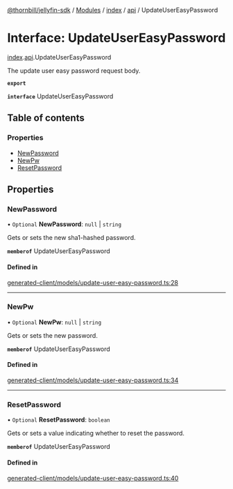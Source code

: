 [@thornbill/jellyfin-sdk](../README.md) / [Modules](../modules.md) / [index](../modules/index.md) / [api](../modules/index.api.md) / UpdateUserEasyPassword

# Interface: UpdateUserEasyPassword

[index](../modules/index.md).[api](../modules/index.api.md).UpdateUserEasyPassword

The update user easy password request body.

**`export`**

**`interface`** UpdateUserEasyPassword

## Table of contents

### Properties

- [NewPassword](index.api.UpdateUserEasyPassword.md#newpassword)
- [NewPw](index.api.UpdateUserEasyPassword.md#newpw)
- [ResetPassword](index.api.UpdateUserEasyPassword.md#resetpassword)

## Properties

### NewPassword

• `Optional` **NewPassword**: ``null`` \| `string`

Gets or sets the new sha1-hashed password.

**`memberof`** UpdateUserEasyPassword

#### Defined in

[generated-client/models/update-user-easy-password.ts:28](https://github.com/thornbill/jellyfin-sdk-typescript/blob/eb13db7/src/generated-client/models/update-user-easy-password.ts#L28)

___

### NewPw

• `Optional` **NewPw**: ``null`` \| `string`

Gets or sets the new password.

**`memberof`** UpdateUserEasyPassword

#### Defined in

[generated-client/models/update-user-easy-password.ts:34](https://github.com/thornbill/jellyfin-sdk-typescript/blob/eb13db7/src/generated-client/models/update-user-easy-password.ts#L34)

___

### ResetPassword

• `Optional` **ResetPassword**: `boolean`

Gets or sets a value indicating whether to reset the password.

**`memberof`** UpdateUserEasyPassword

#### Defined in

[generated-client/models/update-user-easy-password.ts:40](https://github.com/thornbill/jellyfin-sdk-typescript/blob/eb13db7/src/generated-client/models/update-user-easy-password.ts#L40)
